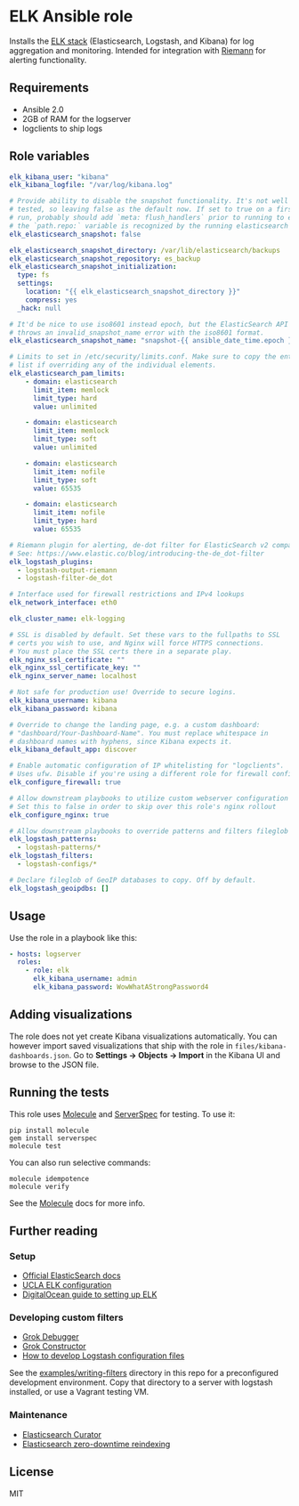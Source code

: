 # ELK Ansible role

Installs the [ELK stack](https://www.elastic.co/products) (Elasticsearch, Logstash, and Kibana)
for log aggregation and monitoring. Intended for integration with [Riemann](http://riemann.io)
for alerting functionality.

## Requirements

* Ansible 2.0
* 2GB of RAM for the logserver
* logclients to ship logs

## Role variables

```yaml
elk_kibana_user: "kibana"
elk_kibana_logfile: "/var/log/kibana.log"

# Provide ability to disable the snapshot functionality. It's not well
# tested, so leaving false as the default now. If set to true on a first
# run, probably should add `meta: flush_handlers` prior to running to ensure
# the `path.repo:` variable is recognized by the running elasticsearch service..
elk_elasticsearch_snapshot: false

elk_elasticsearch_snapshot_directory: /var/lib/elasticsearch/backups
elk_elasticsearch_snapshot_repository: es_backup
elk_elasticsearch_snapshot_initialization:
  type: fs
  settings:
    location: "{{ elk_elasticsearch_snapshot_directory }}"
    compress: yes
  _hack: null

# It'd be nice to use iso8601 instead epoch, but the ElasticSearch API
# throws an invalid_snapshot_name error with the iso8601 format.
elk_elasticsearch_snapshot_name: "snapshot-{{ ansible_date_time.epoch }}"

# Limits to set in /etc/security/limits.conf. Make sure to copy the entire
# list if overriding any of the individual elements.
elk_elasticsearch_pam_limits:
    - domain: elasticsearch
      limit_item: memlock
      limit_type: hard
      value: unlimited

    - domain: elasticsearch
      limit_item: memlock
      limit_type: soft
      value: unlimited

    - domain: elasticsearch
      limit_item: nofile
      limit_type: soft
      value: 65535

    - domain: elasticsearch
      limit_item: nofile
      limit_type: hard
      value: 65535

# Riemann plugin for alerting, de-dot filter for ElasticSearch v2 compatibility.
# See: https://www.elastic.co/blog/introducing-the-de_dot-filter
elk_logstash_plugins:
  - logstash-output-riemann
  - logstash-filter-de_dot

# Interface used for firewall restrictions and IPv4 lookups
elk_network_interface: eth0

elk_cluster_name: elk-logging

# SSL is disabled by default. Set these vars to the fullpaths to SSL
# certs you wish to use, and Nginx will force HTTPS connections.
# You must place the SSL certs there in a separate play.
elk_nginx_ssl_certificate: ""
elk_nginx_ssl_certificate_key: ""
elk_nginx_server_name: localhost

# Not safe for production use! Override to secure logins.
elk_kibana_username: kibana
elk_kibana_password: kibana

# Override to change the landing page, e.g. a custom dashboard:
# "dashboard/Your-Dashboard-Name". You must replace whitespace in
# dashboard names with hyphens, since Kibana expects it.
elk_kibana_default_app: discover

# Enable automatic configuration of IP whitelisting for "logclients".
# Uses ufw. Disable if you're using a different role for firewall config.
elk_configure_firewall: true

# Allow downstream playbooks to utilize custom webserver configuration
# Set this to false in order to skip over this role's nginx rollout
elk_configure_nginx: true

# Allow downstream playbooks to override patterns and filters fileglob list
elk_logstash_patterns:
  - logstash-patterns/*
elk_logstash_filters:
  - logstash-configs/*

# Declare fileglob of GeoIP databases to copy. Off by default.
elk_logstash_geoipdbs: []
```

## Usage

Use the role in a playbook like this:

```yaml
- hosts: logserver
  roles:
    - role: elk
      elk_kibana_username: admin
      elk_kibana_password: WowWhatAStrongPassword4
```

## Adding visualizations

The role does not yet create Kibana visualizations automatically. You can however
import saved visualizations that ship with the role in `files/kibana-dashboards.json`.
Go to **Settings -> Objects -> Import** in the Kibana UI and browse to the JSON file.

## Running the tests

This role uses [Molecule] and [ServerSpec] for testing. To use it:

```
pip install molecule
gem install serverspec
molecule test
```

You can also run selective commands:

```
molecule idempotence
molecule verify
```

See the [Molecule] docs for more info.

## Further reading
### Setup

* [Official ElasticSearch docs](https://www.elastic.co/guide/index.html)
* [UCLA ELK configuration](https://www.itsecurity.ucla.edu/elk)
* [DigitalOcean guide to setting up ELK](https://www.digitalocean.com/community/tutorials/how-to-install-elasticsearch-logstash-and-kibana-elk-stack-on-ubuntu-14-04)

### Developing custom filters
* [Grok Debugger](http://grokdebug.herokuapp.com/)
* [Grok Constructor](http://grokconstructor.appspot.com/)
* [How to develop Logstash configuration files](http://blog.comperiosearch.com/blog/2015/04/10/how-to-develop-logstash-configuration-files/)

See the [examples/writing-filters](examples/writing-filters) directory in this repo
for a preconfigured development environment. Copy that directory to a server with
logstash installed, or use a Vagrant testing VM.

### Maintenance

* [Elasticsearch Curator](https://www.elastic.co/guide/en/elasticsearch/client/curator/current/command-line.html)
* [Elasticsearch zero-downtime reindexing](https://blog.codecentric.de/en/2014/09/elasticsearch-zero-downtime-reindexing-problems-solutions/)

## License
MIT

[Molecule]: http://molecule.readthedocs.org/en/master/
[ServerSpec]: http://serverspec.org/
[freedomofpress.generate-ssl-cert]: https://github.com/freedomofpress/ansible-role-generate-ssl-cert

